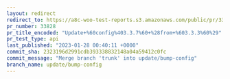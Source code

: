 ```yaml
---
layout: redirect
redirect_to: https://a8c-woo-test-reports.s3.amazonaws.com/public/pr/33828/api/index.html
pr_number: 33828
pr_title_encoded: "Update+%60config%403.3.7%60+%28from+%603.3.3%60%29"
pr_test_type: api
last_published: "2023-01-28 00:40:11 +0000"
commit_sha: 2323196d2991cdb393338832148a04a59412c0fc
commit_message: "Merge branch 'trunk' into update/bump-config"
branch_name: update/bump-config
---
```

